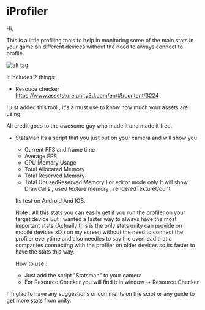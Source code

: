 # iProfiler

Hi,

This is a little profiling tools to help in monitoring some of the main stats in your game on different devices without the need to always connect to profile.

![alt tag](https://s30.postimg.org/6s86yeyq9/iprofiler.png)

It includes 2 things:

- Resouce checker
https://www.assetstore.unity3d.com/en/#!/content/3224

I just added this tool , it's a must use to know how much your assets are using.

All credit goes to the awesome guy who made it and made it free.

- StatsMan
Its a script that you just put on your camera and will show you
  - Current FPS and frame time
  - Average FPS
  - GPU Memory Usage
  - Total Allocated Memory
  - Total Reserved Memory
  - Total UnusedReserved Memory
  For editor mode only It will show  DrawCalls , used texture memory , renderedTextureCount
  
  Its test on Android And IOS.
  
  Note :
  All this stats you can easily get if you run the profiler on your target device
  But i wanted a faster way to always have the most important stats (Actually this is the only stats unity can provide on mobile devices xD ) on my screen without the need to connect the profiler everytime and also needles to say the overhead that a companies connecting with the profiler on older devices so its faster to have the stats this way.
  
  How to use :
  - Just add the script "Statsman" to your camera
  - For Resource Checker you will find it in  window -> Resource Checker

I'm glad to have any suggestions or comments on the scipt or any guide to get more stats from unity.
